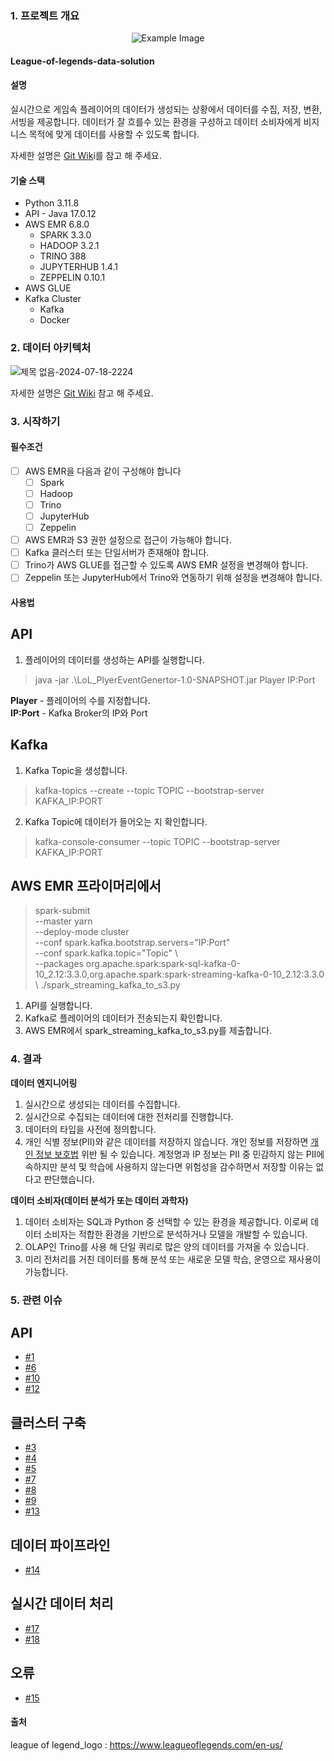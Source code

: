 ### 1. 프로젝트 개요
<p align="center">
  <img src="https://cmsassets.rgpub.io/sanity/images/dsfx7636/news/9eb028de391e65072d06e77f06d0955f66b9fa2c-736x316.png?auto=format&fit=fill&q=80&w=625" alt="Example Image" />
</p>

#### League-of-legends-data-solution

#### 설명
실시간으로 게임속 플레이어의 데이터가 생성되는 상황에서 데이터를 수집, 저장, 변환, 서빙을 제공합니다. 데이터가 잘 흐를수 있는 환경을 구성하고 데이터 소비자에게 비지니스 목적에 맞게 데이터를 사용할 수 있도록 합니다.

자세한 설명은 [Git Wik](https://github.com/f-lab-edu/league-of-legends-data-solution/wiki/0.-%EB%93%A4%EC%96%B4%EA%B0%80%EB%A9%B0)i를 참고 해 주세요.

#### 기술 스택
- Python 3.11.8
- API - Java 17.0.12
- AWS EMR 6.8.0
  - SPARK 3.3.0
  - HADOOP 3.2.1
  - TRINO 388
  - JUPYTERHUB 1.4.1
  - ZEPPELIN 0.10.1
- AWS GLUE 
- Kafka Cluster
  - Kafka
  - Docker
 
### 2. 데이터 아키텍처
![제목 없음-2024-07-18-2224](https://github.com/user-attachments/assets/32f3758e-69d7-4ffe-baf8-622260840ae7)

자세한 설명은 [Git Wiki](https://github.com/f-lab-edu/league-of-legends-data-solution/wiki/2.-%EB%8D%B0%EC%9D%B4%ED%84%B0-%ED%8C%8C%EC%9D%B4%ED%94%84%EB%9D%BC%EC%9D%B8) 참고 해 주세요.

 ### 3. 시작하기

 #### 필수조건
 - [ ] AWS EMR을 다음과 같이 구성해야 합니다
      - [ ] Spark
      - [ ] Hadoop
      - [ ] Trino
      - [ ] JupyterHub
      - [ ] Zeppelin
 - [ ] AWS EMR과 S3 권한 설정으로 접근이 가능해야 합니다.
 - [ ] Kafka 클러스터 또는 단일서버가 존재해야 합니다.
 - [ ] Trino가 AWS GLUE를 접근할 수 있도록 AWS EMR 설정을 변경해야 합니다.
 - [ ] Zeppelin 또는 JupyterHub에서 Trino와 연동하기 위해 설정을 변경해야 합니다.
       
#### 사용법

**API**
----
1. 플레이어의 데이터를 생성하는 API를 실행합니다.
  > java -jar .\LoL_PlyerEventGenertor-1.0-SNAPSHOT.jar Player IP:Port

**Player** - 플레이어의 수를 지정합니다. <br>
**IP:Port** - Kafka Broker의 IP와 Port

**Kafka**
----
1. Kafka Topic을 생성합니다.
> kafka-topics --create --topic TOPIC --bootstrap-server KAFKA_IP:PORT

2. Kafka Topic에 데이터가 들어오는 지 확인합니다.
> kafka-console-consumer --topic TOPIC --bootstrap-server KAFKA_IP:PORT

**AWS EMR 프라이머리에서**
----

> spark-submit  \
--master yarn \
--deploy-mode cluster \
--conf spark.kafka.bootstrap.servers="IP:Port" \
--conf spark.kafka.topic="Topic" \ <br>
--packages org.apache.spark:spark-sql-kafka-0-10_2.12:3.3.0,org.apache.spark:spark-streaming-kafka-0-10_2.12:3.3.0 \ 
./spark_streaming_kafka_to_s3.py

1. API를 실행합니다.
2. Kafka로 플레이어의 데이터가 전송되는지 확인합니다.
3.  AWS EMR에서 spark_streaming_kafka_to_s3.py를 제출합니다.


### 4. 결과
**데이터 엔지니어링**
1. 실시간으로 생성되는 데이터를 수집합니다.
2. 실시간으로 수집되는 데이터에 대한 전처리를 진행합니다.
3. 데이터의 타입을 사전에 정의합니다.
4. 개인 식별 정보(PII)와 같은 데이터를 저장하지 않습니다. 개인 정보를 저장하면 [개인 정보 보호법](https://casenote.kr/%EB%B2%95%EB%A0%B9/%EA%B0%9C%EC%9D%B8%EC%A0%95%EB%B3%B4_%EB%B3%B4%ED%98%B8%EB%B2%95/%EC%A0%9C24%EC%A1%B0) 위반 될 수 있습니다. 계정명과 IP 정보는 PII 중 민감하지 않는 PII에 속하지만 분석 및 학습에 사용하지 않는다면 위험성을 감수하면서 저장할 이유는 없다고 판단했습니다.


**데이터 소비자(데이터 분석가 또는 데이터 과학자)**
1. 데이터 소비자는 SQL과 Python 중 선택할 수 있는 환경을 제공합니다. 이로써 데이터 소비자는 적합한 환경을 기반으로 분석하거나 모델을 개발할 수 있습니다.
2. OLAP인 Trino를 사용 해 단일 쿼리로 많은 양의 데이터를 가져올 수 있습니다.
3. 미리 전처리를 거친 데이터를 통해 분석 또는 새로운 모델 학습, 운영으로 재사용이 가능합니다.

### 5. 관련 이슈

API
---
- [#1](https://github.com/f-lab-edu/league-of-legends-data-solution/issues/1)
- [#6](https://github.com/f-lab-edu/league-of-legends-data-solution/pull/6)
- [#10](https://github.com/f-lab-edu/league-of-legends-data-solution/issues/10)
- [#12](https://github.com/f-lab-edu/league-of-legends-data-solution/pull/12)

클러스터 구축
---
- [#3](https://github.com/f-lab-edu/league-of-legends-data-solution/issues/3)
- [#4](https://github.com/f-lab-edu/league-of-legends-data-solution/issues/4)
- [#5](https://github.com/f-lab-edu/league-of-legends-data-solution/issues/5)
- [#7](https://github.com/f-lab-edu/league-of-legends-data-solution/pull/7)
- [#8](https://github.com/f-lab-edu/league-of-legends-data-solution/pull/8)
- [#9](https://github.com/f-lab-edu/league-of-legends-data-solution/pull/9)
- [#13](https://github.com/f-lab-edu/league-of-legends-data-solution/issues/13)

데이터 파이프라인
----
- [#14](https://github.com/f-lab-edu/league-of-legends-data-solution/issues/14)

실시간 데이터 처리
---
- [#17](https://github.com/f-lab-edu/league-of-legends-data-solution/issues/17)
- [#18](https://github.com/f-lab-edu/league-of-legends-data-solution/pull/18)

오류
----
- [#15](https://github.com/f-lab-edu/league-of-legends-data-solution/issues/15)

#### 출처
league of legend_logo : https://www.leagueoflegends.com/en-us/
